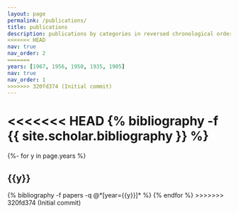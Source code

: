 ```yaml
---
layout: page
permalink: /publications/
title: publications
description: publications by categories in reversed chronological order. generated by jekyll-scholar.
<<<<<<< HEAD
nav: true
nav_order: 2
=======
years: [1967, 1956, 1950, 1935, 1905]
nav: true
nav_order: 1
>>>>>>> 320fd374 (Initial commit)
---
```

<!-- _pages/publications.md -->
<div class="publications">

<<<<<<< HEAD
{% bibliography -f {{ site.scholar.bibliography }} %}
=======
{%- for y in page.years %}
  <h2 class="year">{{y}}</h2>
  {% bibliography -f papers -q @*[year={{y}}]* %}
{% endfor %}
>>>>>>> 320fd374 (Initial commit)

</div>
